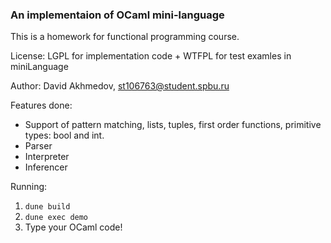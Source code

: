 ### An implementaion of OCaml mini-language

This is a homework for functional programming course.

License: LGPL for implementation code + WTFPL for test examles in miniLanguage

Author: David Akhmedov, st106763@student.spbu.ru

Features done:

- Support of pattern matching, lists, tuples, first order functions, primitive types: bool and int. 
- Parser
- Interpreter
- Inferencer

Running:
1. `dune build`
2. `dune exec demo`
3. Type your OCaml code!